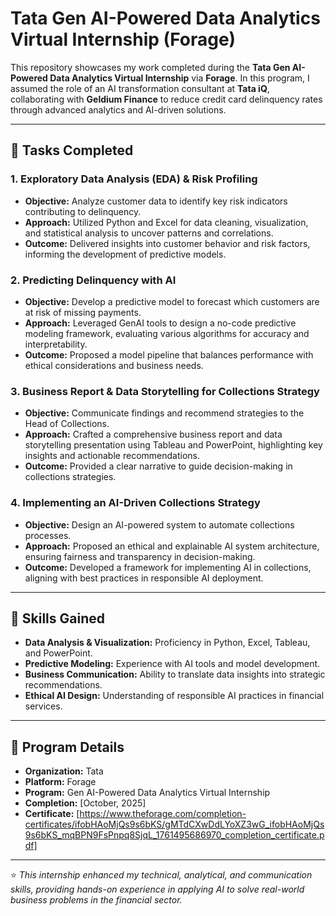 # Tata Gen AI-Powered Data Analytics Virtual Internship (Forage)

This repository showcases my work completed during the **Tata Gen AI-Powered Data Analytics Virtual Internship** via **Forage**. In this program, I assumed the role of an AI transformation consultant at **Tata iQ**, collaborating with **Geldium Finance** to reduce credit card delinquency rates through advanced analytics and AI-driven solutions.

---

## 🧩 Tasks Completed

### 1. Exploratory Data Analysis (EDA) & Risk Profiling
- **Objective:** Analyze customer data to identify key risk indicators contributing to delinquency.
- **Approach:** Utilized Python and Excel for data cleaning, visualization, and statistical analysis to uncover patterns and correlations.
- **Outcome:** Delivered insights into customer behavior and risk factors, informing the development of predictive models.

### 2. Predicting Delinquency with AI
- **Objective:** Develop a predictive model to forecast which customers are at risk of missing payments.
- **Approach:** Leveraged GenAI tools to design a no-code predictive modeling framework, evaluating various algorithms for accuracy and interpretability.
- **Outcome:** Proposed a model pipeline that balances performance with ethical considerations and business needs.

### 3. Business Report & Data Storytelling for Collections Strategy
- **Objective:** Communicate findings and recommend strategies to the Head of Collections.
- **Approach:** Crafted a comprehensive business report and data storytelling presentation using Tableau and PowerPoint, highlighting key insights and actionable recommendations.
- **Outcome:** Provided a clear narrative to guide decision-making in collections strategies.

### 4. Implementing an AI-Driven Collections Strategy
- **Objective:** Design an AI-powered system to automate collections processes.
- **Approach:** Proposed an ethical and explainable AI system architecture, ensuring fairness and transparency in decision-making.
- **Outcome:** Developed a framework for implementing AI in collections, aligning with best practices in responsible AI deployment.

---

## 🧠 Skills Gained
- **Data Analysis & Visualization:** Proficiency in Python, Excel, Tableau, and PowerPoint.
- **Predictive Modeling:** Experience with AI tools and model development.
- **Business Communication:** Ability to translate data insights into strategic recommendations.
- **Ethical AI Design:** Understanding of responsible AI practices in financial services.

---

## 📜 Program Details
- **Organization:** Tata
- **Platform:** Forage
- **Program:** Gen AI-Powered Data Analytics Virtual Internship
- **Completion:** [October, 2025]
- **Certificate:** [https://www.theforage.com/completion-certificates/ifobHAoMjQs9s6bKS/gMTdCXwDdLYoXZ3wG_ifobHAoMjQs9s6bKS_mqBPN9FsPnpq8SjqL_1761495686970_completion_certificate.pdf]

---

⭐ *This internship enhanced my technical, analytical, and communication skills, providing hands-on experience in applying AI to solve real-world business problems in the financial sector.*
